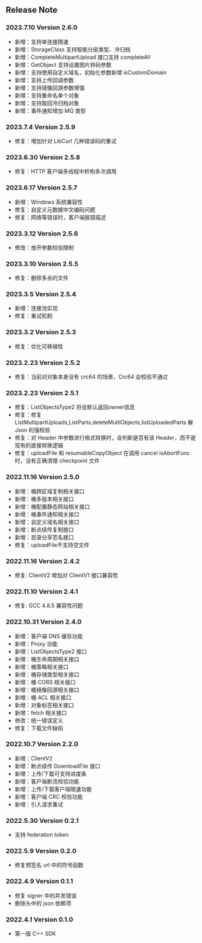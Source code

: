 ## Release Note

### 2023.7.10 Version 2.6.0

- 新增：支持单连接限速
- 新增：StorageClass 支持智能分层类型、冷归档
- 新增：CompleteMultipartUpload 接口支持 completeAll
- 新增：GetObject 支持设置图片转码参数
- 新增：支持使用自定义域名，初始化参数新增 isCustomDomain
- 新增：支持上传回调参数
- 新增：支持镜像回源参数增强
- 新增：支持重命名单个对象
- 新增：支持取回冷归档对象
- 新增：事件通知增加 MQ 类型

### 2023.7.4 Version 2.5.9

- 修复：增加针对 LibCurl 几种错误码的重试

### 2023.6.30 Version 2.5.8

- 修复：HTTP 客户端多线程中析构多次调用

### 2023.6.17 Version 2.5.7

- 新增：Windows 系统兼容性
- 修复：自定义元数据中文编码问题
- 修复：网络等错误时，客户端报错描述

### 2023.3.12 Version 2.5.6

- 修改：放开参数校验限制

### 2023.3.10 Version 2.5.5

- 修复：删除多余的文件

### 2023.3.5 Version 2.5.4

- 新增：连接池实现
- 修复：重试机制

### 2023.3.2 Version 2.5.3

- 修复：优化可移植性

### 2023.2.23 Version 2.5.2

- 修复：当前对对象本身没有 crc64 的场景，Crc64 会校验不通过

### 2023.2.23 Version 2.5.1

- 修复：ListObjectsType2 将会默认返回owner信息
- 修复：修复 ListMultipartUploads,ListParts,deleteMultiObjects,listUploadedParts 解 Json 的强校验
- 修复：对 Header 中参数进行格式转换时，会判断是否有该 Header，而不是现有的直接转换逻辑
- 修复：uploadFile 和 resumableCopyObject 在调用 cancel isAbortFunc 时，没有正确清理 checkpoint 文件

### 2022.11.16 Version 2.5.0

- 新增：桶跨区域复制相关接口
- 新增：桶多版本相关接口
- 新增：桶配置静态网站相关接口
- 新增：桶事件通知相关接口
- 新增：自定义域名相关接口
- 新增：断点续传复制接口
- 新增：目录分享签名接口
- 修复：uploadFile不支持空文件

### 2022.11.16 Version 2.4.2

- 修复: ClientV2 增加对 ClientV1 接口兼容性

### 2022.11.10 Version 2.4.1

- 修复: GCC 4.8.5 兼容性问题

### 2022.10.31 Version 2.4.0

- 新增：客户端 DNS 缓存功能
- 新增：Proxy 功能
- 新增：ListObjectsType2 接口
- 新增：桶生命周期相关接口
- 新增：桶策略相关接口
- 新增：桶存储类型相关接口
- 新增：桶 CORS 相关接口
- 新增：桶镜像回源相关接口
- 新增：桶 ACL 相关接口
- 新增：对象标签相关接口
- 新增：fetch 相关接口
- 修改：统一错误定义
- 修复：下载文件缺陷

### 2022.10.7 Version 2.2.0

- 新增：ClientV2
- 新增：断点续传 DownloadFile 接口
- 新增：上传/下载可支持进度条
- 新增：客户端断流校验功能
- 新增：上传/下载客户端限速功能
- 新增：客户端 CRC 校验功能
- 新增：引入请求重试

### 2022.5.30 Version 0.2.1

- 支持 federation token

### 2022.5.9 Version 0.2.0

- 修复预签名 url 中的符号函数

### 2022.4.9 Version 0.1.1

- 修复 signer 中的并发错误
- 删除头中的 json 依赖项

### 2022.4.1 Version 0.1.0

- 第一版 C++ SDK